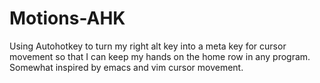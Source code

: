 # Motions-AHK
Using Autohotkey to turn my right alt key into a meta key for cursor movement so that I can keep my hands on the home row in any program.
Somewhat inspired by emacs and vim cursor movement.
